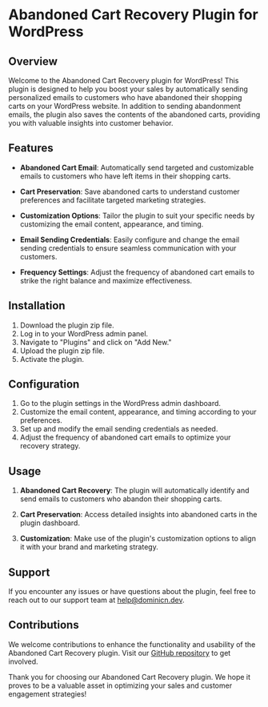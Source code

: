 # Abandoned Cart Recovery Plugin for WordPress

## Overview

Welcome to the Abandoned Cart Recovery plugin for WordPress! This plugin is designed to help you boost your sales by automatically sending personalized emails to customers who have abandoned their shopping carts on your WordPress website. In addition to sending abandonment emails, the plugin also saves the contents of the abandoned carts, providing you with valuable insights into customer behavior.

## Features

- **Abandoned Cart Email**: Automatically send targeted and customizable emails to customers who have left items in their shopping carts.
  
- **Cart Preservation**: Save abandoned carts to understand customer preferences and facilitate targeted marketing strategies.
  
- **Customization Options**: Tailor the plugin to suit your specific needs by customizing the email content, appearance, and timing.
  
- **Email Sending Credentials**: Easily configure and change the email sending credentials to ensure seamless communication with your customers.
  
- **Frequency Settings**: Adjust the frequency of abandoned cart emails to strike the right balance and maximize effectiveness.

## Installation

1. Download the plugin zip file.
2. Log in to your WordPress admin panel.
3. Navigate to "Plugins" and click on "Add New."
4. Upload the plugin zip file.
5. Activate the plugin.

## Configuration

1. Go to the plugin settings in the WordPress admin dashboard.
2. Customize the email content, appearance, and timing according to your preferences.
3. Set up and modify the email sending credentials as needed.
4. Adjust the frequency of abandoned cart emails to optimize your recovery strategy.

## Usage

1. **Abandoned Cart Recovery**: The plugin will automatically identify and send emails to customers who abandon their shopping carts.
  
2. **Cart Preservation**: Access detailed insights into abandoned carts in the plugin dashboard.
  
3. **Customization**: Make use of the plugin's customization options to align it with your brand and marketing strategy.

## Support

If you encounter any issues or have questions about the plugin, feel free to reach out to our support team at [help@dominicn.dev](mailto:help@dominicn.dev).

## Contributions

We welcome contributions to enhance the functionality and usability of the Abandoned Cart Recovery plugin. Visit our [GitHub repository](https://github.com/dominic-g/woo-abandoned-cart-reminder/) to get involved.

Thank you for choosing our Abandoned Cart Recovery plugin. We hope it proves to be a valuable asset in optimizing your sales and customer engagement strategies!

